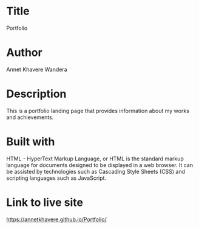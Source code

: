 # Title
Portfolio
# Author
Annet Khavere Wandera
# Description
This is a portfolio landing page that provides information about my works and achievements.
# Built with
  HTML - HyperText Markup Language, or HTML is the standard markup language for documents designed to be displayed in a web browser. It can be assisted by technologies such as Cascading Style Sheets (CSS) and scripting languages such as JavaScript.
# Link to live site
https://annetkhavere.github.io/Portfolio/
